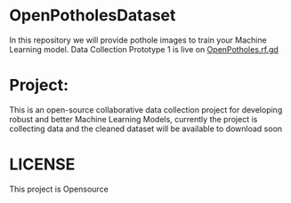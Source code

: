 # OpenPotholesDataset
In this repository we will provide pothole images to train your Machine Learning model. Data Collection Prototype 1 is live on [OpenPotholes.rf.gd](https://openpotholes.rf.gd)

# Project:
This is an open-source collaborative data collection project for developing robust and better Machine Learning Models, currently the project is collecting data and the cleaned dataset will be available to download soon

# LICENSE
This project is Opensource
